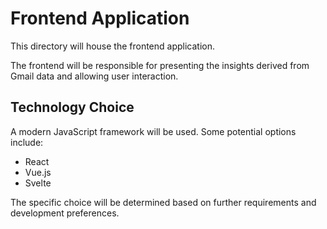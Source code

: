 # Frontend Application

This directory will house the frontend application.

The frontend will be responsible for presenting the insights derived from Gmail data and allowing user interaction.

## Technology Choice

A modern JavaScript framework will be used. Some potential options include:
- React
- Vue.js
- Svelte

The specific choice will be determined based on further requirements and development preferences.
